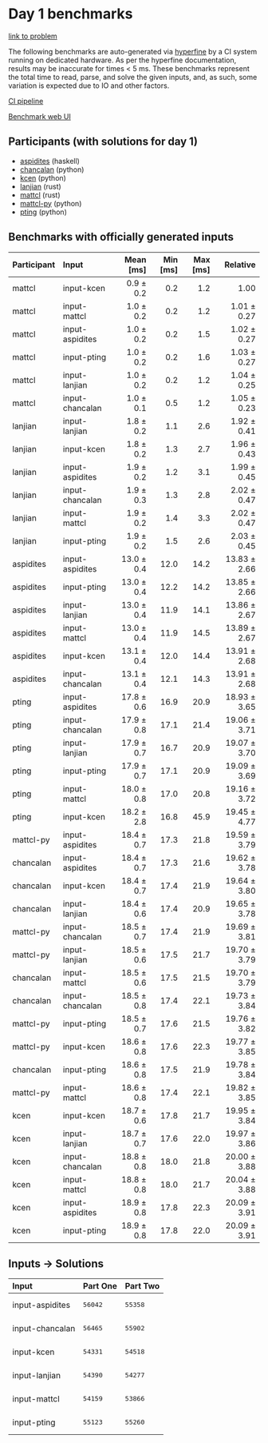# Day 1 benchmarks

[link to problem](https://adventofcode.com/2023/day/1)

The following benchmarks are auto-generated via
[hyperfine](https://github.com/sharkdp/hyperfine) by a CI system running on
dedicated hardware. As per the hyperfine documentation, results may be
inaccurate for times < 5 ms. These benchmarks represent the total time to read,
parse, and solve the given inputs, and, as such, some variation is expected due
to IO and other factors.

[CI pipeline](http://ci.papercode.net:8080/teams/main/pipelines/aoc2023)

[Benchmark web UI](https://aoc.ancalagon.black)


## Participants (with solutions for day 1)

- [aspidites](https://github.com/aspidites/aoc2023) (haskell)
- [chancalan](https://github.com/chancalan/aoc2023) (python)
- [kcen](https://github.com/kcen/aoc2023) (python)
- [lanjian](https://github.com/lanjian/aoc-2023) (rust)
- [mattcl](https://github.com/mattcl/aoc2023) (rust)
- [mattcl-py](https://github.com/mattcl/aoc2023-py) (python)
- [pting](https://github.com/pting/aoc2023) (python)


## Benchmarks with officially generated inputs

| Participant | Input | Mean [ms] | Min [ms] | Max [ms] | Relative |
|:---|:---|---:|---:|---:|---:|
| mattcl | input-kcen | 0.9 ± 0.2 | 0.2 | 1.2 | 1.00 |
| mattcl | input-mattcl | 1.0 ± 0.2 | 0.2 | 1.2 | 1.01 ± 0.27 |
| mattcl | input-aspidites | 1.0 ± 0.2 | 0.2 | 1.5 | 1.02 ± 0.27 |
| mattcl | input-pting | 1.0 ± 0.2 | 0.2 | 1.6 | 1.03 ± 0.27 |
| mattcl | input-lanjian | 1.0 ± 0.2 | 0.2 | 1.2 | 1.04 ± 0.25 |
| mattcl | input-chancalan | 1.0 ± 0.1 | 0.5 | 1.2 | 1.05 ± 0.23 |
| lanjian | input-lanjian | 1.8 ± 0.2 | 1.1 | 2.6 | 1.92 ± 0.41 |
| lanjian | input-kcen | 1.8 ± 0.2 | 1.3 | 2.7 | 1.96 ± 0.43 |
| lanjian | input-aspidites | 1.9 ± 0.2 | 1.2 | 3.1 | 1.99 ± 0.45 |
| lanjian | input-chancalan | 1.9 ± 0.3 | 1.3 | 2.8 | 2.02 ± 0.47 |
| lanjian | input-mattcl | 1.9 ± 0.2 | 1.4 | 3.3 | 2.02 ± 0.47 |
| lanjian | input-pting | 1.9 ± 0.2 | 1.5 | 2.6 | 2.03 ± 0.45 |
| aspidites | input-aspidites | 13.0 ± 0.4 | 12.0 | 14.2 | 13.83 ± 2.66 |
| aspidites | input-pting | 13.0 ± 0.4 | 12.2 | 14.2 | 13.85 ± 2.66 |
| aspidites | input-lanjian | 13.0 ± 0.4 | 11.9 | 14.1 | 13.86 ± 2.67 |
| aspidites | input-mattcl | 13.0 ± 0.4 | 11.9 | 14.5 | 13.89 ± 2.67 |
| aspidites | input-kcen | 13.1 ± 0.4 | 12.0 | 14.4 | 13.91 ± 2.68 |
| aspidites | input-chancalan | 13.1 ± 0.4 | 12.1 | 14.3 | 13.91 ± 2.68 |
| pting | input-aspidites | 17.8 ± 0.6 | 16.9 | 20.9 | 18.93 ± 3.65 |
| pting | input-chancalan | 17.9 ± 0.8 | 17.1 | 21.4 | 19.06 ± 3.71 |
| pting | input-lanjian | 17.9 ± 0.7 | 16.7 | 20.9 | 19.07 ± 3.70 |
| pting | input-pting | 17.9 ± 0.7 | 17.1 | 20.9 | 19.09 ± 3.69 |
| pting | input-mattcl | 18.0 ± 0.8 | 17.0 | 20.8 | 19.16 ± 3.72 |
| pting | input-kcen | 18.2 ± 2.8 | 16.8 | 45.9 | 19.45 ± 4.77 |
| mattcl-py | input-aspidites | 18.4 ± 0.7 | 17.3 | 21.8 | 19.59 ± 3.79 |
| chancalan | input-aspidites | 18.4 ± 0.7 | 17.3 | 21.6 | 19.62 ± 3.78 |
| chancalan | input-kcen | 18.4 ± 0.7 | 17.4 | 21.9 | 19.64 ± 3.80 |
| chancalan | input-lanjian | 18.4 ± 0.6 | 17.4 | 20.9 | 19.65 ± 3.78 |
| mattcl-py | input-chancalan | 18.5 ± 0.7 | 17.4 | 21.9 | 19.69 ± 3.81 |
| mattcl-py | input-lanjian | 18.5 ± 0.6 | 17.5 | 21.7 | 19.70 ± 3.79 |
| chancalan | input-mattcl | 18.5 ± 0.6 | 17.5 | 21.5 | 19.70 ± 3.79 |
| chancalan | input-chancalan | 18.5 ± 0.8 | 17.4 | 22.1 | 19.73 ± 3.84 |
| mattcl-py | input-pting | 18.5 ± 0.7 | 17.6 | 21.5 | 19.76 ± 3.82 |
| mattcl-py | input-kcen | 18.6 ± 0.8 | 17.6 | 22.3 | 19.77 ± 3.85 |
| chancalan | input-pting | 18.6 ± 0.8 | 17.5 | 21.9 | 19.78 ± 3.84 |
| mattcl-py | input-mattcl | 18.6 ± 0.8 | 17.4 | 22.1 | 19.82 ± 3.85 |
| kcen | input-kcen | 18.7 ± 0.6 | 17.8 | 21.7 | 19.95 ± 3.84 |
| kcen | input-lanjian | 18.7 ± 0.7 | 17.6 | 22.0 | 19.97 ± 3.86 |
| kcen | input-chancalan | 18.8 ± 0.8 | 18.0 | 21.8 | 20.00 ± 3.88 |
| kcen | input-mattcl | 18.8 ± 0.8 | 18.0 | 21.7 | 20.04 ± 3.88 |
| kcen | input-aspidites | 18.9 ± 0.8 | 17.8 | 22.3 | 20.09 ± 3.91 |
| kcen | input-pting | 18.9 ± 0.8 | 17.8 | 22.0 | 20.09 ± 3.91 |


## Inputs -> Solutions

| Input | Part One | Part Two |
|:---|:---|:---|
|input-aspidites|<pre>56042</pre>|<pre>55358</pre>|
|input-chancalan|<pre>56465</pre>|<pre>55902</pre>|
|input-kcen|<pre>54331</pre>|<pre>54518</pre>|
|input-lanjian|<pre>54390</pre>|<pre>54277</pre>|
|input-mattcl|<pre>54159</pre>|<pre>53866</pre>|
|input-pting|<pre>55123</pre>|<pre>55260</pre>|